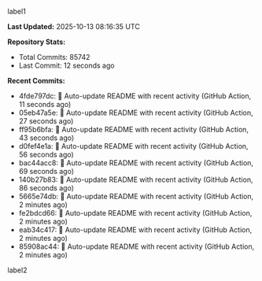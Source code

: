 
label1 
<!-- ACTIVITY_START -->
**Last Updated:** 2025-10-13 08:16:35 UTC

**Repository Stats:**
- Total Commits: 85742
- Last Commit: 12 seconds ago

**Recent Commits:**
- 4fde797dc: 🤖 Auto-update README with recent activity (GitHub Action, 11 seconds ago)
- 05eb47a5e: 🤖 Auto-update README with recent activity (GitHub Action, 27 seconds ago)
- ff95b6bfa: 🤖 Auto-update README with recent activity (GitHub Action, 43 seconds ago)
- d0fef4e1a: 🤖 Auto-update README with recent activity (GitHub Action, 56 seconds ago)
- bac44acc8: 🤖 Auto-update README with recent activity (GitHub Action, 69 seconds ago)
- 140b27b83: 🤖 Auto-update README with recent activity (GitHub Action, 86 seconds ago)
- 5665e74db: 🤖 Auto-update README with recent activity (GitHub Action, 2 minutes ago)
- fe2bdcd66: 🤖 Auto-update README with recent activity (GitHub Action, 2 minutes ago)
- eab34c417: 🤖 Auto-update README with recent activity (GitHub Action, 2 minutes ago)
- 85908ac44: 🤖 Auto-update README with recent activity (GitHub Action, 2 minutes ago)
<!-- ACTIVITY_END -->

label2
